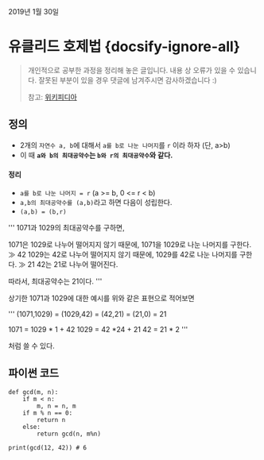 2019년 1월 30일

# 유클리드 호제법 {docsify-ignore-all}

> 개인적으로 공부한 과정을 정리해 놓은 글입니다. 내용 상 오류가 있을 수 있습니다. 잘못된 부분이 있을 경우 댓글에 남겨주시면 감사하겠습니다 :)
>
> 참고: [위키피디아](https://ko.wikipedia.org/wiki/%EC%9C%A0%ED%81%B4%EB%A6%AC%EB%93%9C_%ED%98%B8%EC%A0%9C%EB%B2%95#%EC%A0%95%EC%88%98%EC%9D%98_%EA%B2%BD%EC%9A%B0)

## 정의
- 2개의 `자연수 a, b`에 대해서 `a를 b로 나눈 나머지`를 `r` 이라 하자 (단, a>b) 
- 이 때 **`a와 b의 최대공약수`는 `b와 r의 최대공약수`와 같다.** 

#### 정리
- `a를 b로 나눈 나머지 = r` (a >= b, 0 <= r < b)
- `a,b의 최대공약수를 (a,b)`라고 하면 다음이 성립한다.
- `(a,b) = (b,r)`

'''
1071과 1029의 최대공약수를 구하면,

1071은 1029로 나누어 떨어지지 않기 때문에, 1071을 1029로 나눈 나머지를 구한다. ≫ 42
1029는 42로 나누어 떨어지지 않기 때문에, 1029를 42로 나눈 나머지를 구한다. ≫ 21
42는 21로 나누어 떨어진다.

따라서, 최대공약수는 21이다.
'''

상기한 1071과 1029에 대한 예시를 위와 같은 표현으로 적어보면

'''
(1071,1029) = (1029,42) = (42,21) = (21,0) = 21

1071 = 1029 * 1 + 42
1029 = 42 *24 + 21
42 = 21 * 2
'''

처럼 쓸 수 있다.

## 파이썬 코드

```pyhton
def gcd(m, n):
    if m < n:
        m, n = n, m
    if m % n == 0:
        return n
    else:
        return gcd(n, m%n)

print(gcd(12, 42)) # 6
```

